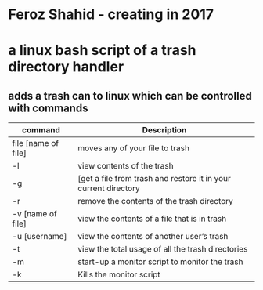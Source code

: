 # Feroz Shahid - creating in 2017
# a linux bash script of a trash directory handler

## adds a trash can to linux which can be controlled with commands

| command | Description| 
| --------|---------|
| file [name of file]  | moves any of your file to trash   | 
| -l | view  contents of the trash | 
| -g | [get a file from trash and restore it in your current directory |
| -r | remove the contents of the trash directory | 
| -v [name of file] | view the contents of a file that is in trash | 
| -u [username] | view the contents of another user’s trash | 
| -t | view the total usage of all the trash directories | 
| -m | start-up a monitor script to monitor the trash | 
| -k | Kills the monitor script | 
